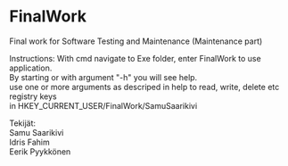 # FinalWork
Final work for Software Testing and Maintenance  (Maintenance part)

Instructions:
  With cmd navigate to Exe folder, enter FinalWork to use application.
  <br/>
  By starting or with argument "-h" you will see help.
  <br/>
  use one or more arguments as descriped in help to read, write, delete etc registry keys
  <br/>
  in HKEY_CURRENT_USER/FinalWork/SamuSaarikivi
  
  Tekijät:  <br/>
            Samu Saarikivi<br/>
            Idris Fahim<br/>
            Eerik Pyykkönen

